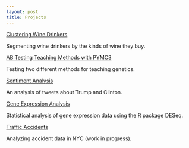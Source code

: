 ```yaml
---
layout: post
title: Projects
---
```



 [Clustering Wine Drinkers](https://github.com/JoomiK/WineDrinkers/blob/master/WineDrinkers.ipynb) 
 
 Segmenting wine drinkers by the kinds of wine they buy.
 
 [AB Testing Teaching Methods with PYMC3]( https://github.com/JoomiK/AB-testing-teaching-methods/blob/master/AB%20Testing%20teaching%20methods.ipynb)
 
 Testing two different methods for teaching genetics.
 
 [Sentiment Analysis](https://github.com/JoomiK/Trump_Clinton_Tweets/blob/master/Trump_Clinton_tweets.ipynb) 

An analysis of tweets about Trump and Clinton.

 [Gene Expression Analysis](https://github.com/JoomiK/GeneExpression) 

Statistical analysis of gene expression data using the R package DESeq.

 [Traffic Accidents](https://github.com/JoomiK/Accidents/blob/master/Accidents.ipynb) 

Analyzing accident data in NYC (work in progress).
